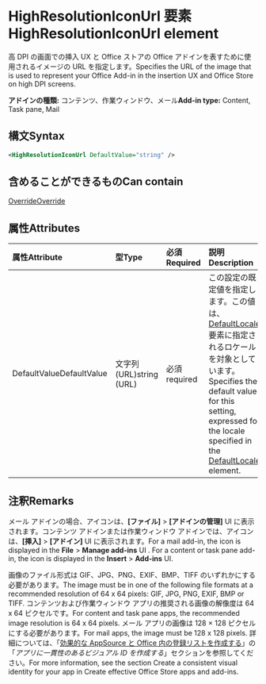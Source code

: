 # <a name="highresolutioniconurl-element"></a><span data-ttu-id="d9b3f-101">HighResolutionIconUrl 要素</span><span class="sxs-lookup"><span data-stu-id="d9b3f-101">HighResolutionIconUrl element</span></span>

<span data-ttu-id="d9b3f-102">高 DPI の画面での挿入 UX と Office ストアの Office アドインを表すために使用されるイメージの URL を指定します。</span><span class="sxs-lookup"><span data-stu-id="d9b3f-102">Specifies the URL of the image that is used to represent your Office Add-in in the insertion UX and Office Store on high DPI screens.</span></span>

<span data-ttu-id="d9b3f-103">**アドインの種類:** コンテンツ、作業ウィンドウ、メール</span><span class="sxs-lookup"><span data-stu-id="d9b3f-103">**Add-in type:** Content, Task pane, Mail</span></span>

## <a name="syntax"></a><span data-ttu-id="d9b3f-104">構文</span><span class="sxs-lookup"><span data-stu-id="d9b3f-104">Syntax</span></span>

```XML
<HighResolutionIconUrl DefaultValue="string" />
```

## <a name="can-contain"></a><span data-ttu-id="d9b3f-105">含めることができるもの</span><span class="sxs-lookup"><span data-stu-id="d9b3f-105">Can contain</span></span>

[<span data-ttu-id="d9b3f-106">Override</span><span class="sxs-lookup"><span data-stu-id="d9b3f-106">Override</span></span>](override.md)

## <a name="attributes"></a><span data-ttu-id="d9b3f-107">属性</span><span class="sxs-lookup"><span data-stu-id="d9b3f-107">Attributes</span></span>

|<span data-ttu-id="d9b3f-108">**属性**</span><span class="sxs-lookup"><span data-stu-id="d9b3f-108">**Attribute**</span></span>|<span data-ttu-id="d9b3f-109">**型**</span><span class="sxs-lookup"><span data-stu-id="d9b3f-109">**Type**</span></span>|<span data-ttu-id="d9b3f-110">**必須**</span><span class="sxs-lookup"><span data-stu-id="d9b3f-110">**Required**</span></span>|<span data-ttu-id="d9b3f-111">**説明**</span><span class="sxs-lookup"><span data-stu-id="d9b3f-111">**Description**</span></span>|
|:-----|:-----|:-----|:-----|
|<span data-ttu-id="d9b3f-112">DefaultValue</span><span class="sxs-lookup"><span data-stu-id="d9b3f-112">DefaultValue</span></span>|<span data-ttu-id="d9b3f-113">文字列 (URL)</span><span class="sxs-lookup"><span data-stu-id="d9b3f-113">string (URL)</span></span>|<span data-ttu-id="d9b3f-114">必須</span><span class="sxs-lookup"><span data-stu-id="d9b3f-114">required</span></span>|<span data-ttu-id="d9b3f-115">この設定の既定値を指定します。この値は、[DefaultLocale](defaultlocale.md) 要素に指定されるロケールを対象としています。</span><span class="sxs-lookup"><span data-stu-id="d9b3f-115">Specifies the default value for this setting, expressed for the locale specified in the [DefaultLocale](defaultlocale.md) element.</span></span>|

## <a name="remarks"></a><span data-ttu-id="d9b3f-116">注釈</span><span class="sxs-lookup"><span data-stu-id="d9b3f-116">Remarks</span></span>

<span data-ttu-id="d9b3f-p101">メール アドインの場合、アイコンは、**[ファイル]**  >  **[アドインの管理]** UI に表示されます。コンテンツ アドインまたは作業ウィンドウ アドインでは、アイコンは、**[挿入]**  >  **[アドイン]** UI に表示されます。</span><span class="sxs-lookup"><span data-stu-id="d9b3f-p101">For a mail add-in, the icon is displayed in the  **File** > **Manage add-ins** UI . For a content or task pane add-in, the icon is displayed in the **Insert** > **Add-ins** UI.</span></span>

<span data-ttu-id="d9b3f-119">画像のファイル形式は GIF、JPG、PNG、EXIF、BMP、TIFF のいずれかにする必要があります。</span><span class="sxs-lookup"><span data-stu-id="d9b3f-119">The image must be in one of the following file formats at a recommended resolution of 64 x 64 pixels: GIF, JPG, PNG, EXIF, BMP or TIFF.</span></span> <span data-ttu-id="d9b3f-120">コンテンツおよび作業ウィンドウ アプリの推奨される画像の解像度は 64 x 64 ピクセルです。</span><span class="sxs-lookup"><span data-stu-id="d9b3f-120">For content and task pane apps, the recommended image resolution is 64 x 64 pixels.</span></span> <span data-ttu-id="d9b3f-121">メール アプリの画像は 128 × 128 ピクセルにする必要があります。</span><span class="sxs-lookup"><span data-stu-id="d9b3f-121">For mail apps, the image must be 128 x 128 pixels.</span></span> <span data-ttu-id="d9b3f-122">詳細については、「[効果的な AppSource と Office 内の登録リストを作成する](/office/dev/store/create-effective-office-store-listings#create-a-consistent-visual-identity)」の「_アプリに一貫性のあるビジュアル ID を作成する_」セクションを参照してください。</span><span class="sxs-lookup"><span data-stu-id="d9b3f-122">For more information, see the section  Create a consistent visual identity for your app in Create effective Office Store apps and add-ins.</span></span>
